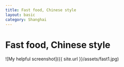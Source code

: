```yaml
---
title: Fast food, Chinese style
layout: basic
category: Shanghai
---
```



Fast food, Chinese style
========================

![My helpful screenshot]({{ site.url }}/assets/fast1.jpg)



